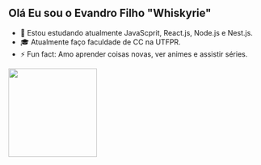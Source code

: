 ## Olá Eu sou o Evandro Filho "Whiskyrie"
- 📓 Estou estudando atualmente JavaScprit, React.js, Node.js e Nest.js.
- 🎓 Atualmente faço faculdade de CC na UTFPR.
- ⚡ Fun fact: Amo aprender coisas novas, ver animes e assistir séries.
<a href="https://github.com/anuraghazra/convoychat">
  <img height=175 align="center" src="https://github-readme-stats.vercel.app/api/top-langs?username=Whiskyrie&layout=compact&langs_count=8&card_width=250&theme=shadow_red&border_radius=6.5" />
</a>
